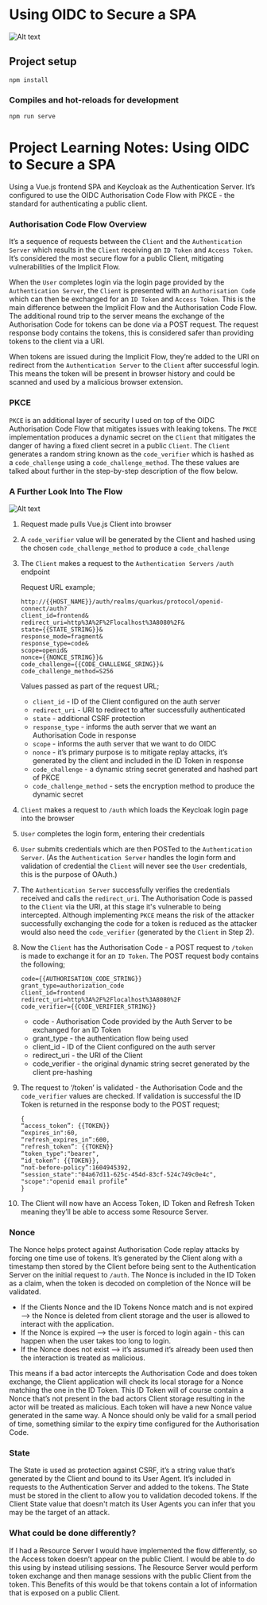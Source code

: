 # Using OIDC to Secure a SPA #

![Alt text](./screenshot.png?raw=true "ui")

## Project setup ###
```
npm install
```

### Compiles and hot-reloads for development ###
```
npm run serve
```

# Project Learning Notes: Using OIDC to Secure a SPA #

Using a Vue.js frontend SPA and Keycloak as the Authentication Server. It’s configured to use the OIDC Authorisation Code Flow with PKCE - the standard for authenticating a public client. 

### Authorisation Code Flow Overview ###
It’s a sequence of requests between the `Client` and the `Authentication Server` which results in the `Client` receiving an `ID Token` and `Access Token`. It’s considered the most secure flow for a public Client, mitigating vulnerabilities of the Implicit Flow.

When the `User` completes login via the login page provided by the `Authentication Server`, the `Client` is presented with an `Authorisation Code` which can then be exchanged for an `ID Token` and `Access Token`. This is the main difference between the Implicit Flow and the Authorisation Code Flow. The additional round trip to the server means the exchange of the Authorisation Code for tokens can be done via a POST request. The request response body contains the tokens, this is considered safer than providing tokens to the client via a URI.

When tokens are issued during the Implicit Flow, they’re added to the URI on redirect from the `Authentication Server` to the `Client` after successful login. This means the token will be present in browser history and could be scanned and used by a malicious browser extension.

### PKCE ###
`PKCE` is an additional layer of security I used on top of the OIDC Authorisation Code Flow that mitigates issues with leaking tokens. The `PKCE` implementation produces a dynamic secret on the `Client` that mitigates the danger of having a fixed client secret in a public `Client`. 
The `Client` generates a random string known as the `code_verifier` which is hashed as a `code_challenge` using a `code_challenge_method`. The these values are talked about further in the step-by-step description of the flow below.

### A Further Look Into The Flow ###

![Alt text](./OIDC-flow-diagram.png?raw=true "OIDC Flow Diagram")

1. Request made pulls Vue.js Client into browser
2. A `code_verifier` value will be generated by the Client and hashed using the chosen `code_challenge_method` to produce a `code_challenge`
3. The `Client` makes a request to the `Authentication Servers` `/auth` endpoint

    Request URL example;
    ```
    http://{{HOST_NAME}}/auth/realms/quarkus/protocol/openid-connect/auth?
    client_id=frontend&
    redirect_uri=http%3A%2F%2Flocalhost%3A8080%2F&
    state={{STATE_STRING}}&
    response_mode=fragment&
    response_type=code&
    scope=openid&
    nonce={{NONCE_STRING}}&
    code_challenge={{CODE_CHALLENGE_SRING}}&
    code_challenge_method=S256
   ```
    
    Values passed as part of the request URL;
    * `client_id` - ID of the Client configured on the auth server
    * `redirect_uri` - URI to redirect to after successfully authenticated
    * `state` - additional CSRF protection
    * `response_type` - informs the auth server that we want an Authorisation Code in response
    * `scope` - informs the auth server that we want to do OIDC
    * `nonce` - it’s primary purpose is to mitigate replay attacks, it’s generated by the client and included in the ID Token in response
    * `code_challenge` - a dynamic string secret generated and hashed part of PKCE
    * `code_challenge_method` - sets the encryption method to produce the dynamic secret

4. `Client` makes a request to `/auth` which loads the Keycloak login page into the browser
5. `User` completes the login form, entering their credentials
6. `User` submits credentials which are then POSTed to the `Authentication Server`. (As the `Authentication Server` handles the login form and validation of credential the `Client` will never see the `User` credentials, this is the purpose of OAuth.)
7. The `Authentication Server` successfully verifies the credentials received and calls the `redirect_uri`. The Authorisation Code is passed to the `Client` via the URI, at this stage it's vulnerable to being intercepted. Although implementing `PKCE` means the risk of the attacker successfully exchanging the code for a token is reduced as the attacker would also need the `code_verifier` (generated by the `Client` in Step 2). 
8. Now the `Client` has the Authorisation Code - a POST request to `/token` is made to exchange it for an `ID Token`. The POST request body contains the following;

    ```
    code={{AUTHORISATION_CODE_STRING}}
    grant_type=authorization_code
    client_id=frontend
    redirect_uri=http%3A%2F%2Flocalhost%3A8080%2F
    code_verifier={{CODE_VERIFIER_STRING}}
    ```

    * code - Authorisation Code provided by the Auth Server to be exchanged for an ID Token
    * grant_type - the authentication flow being used
    * client_id - ID of the Client configured on the auth server
    * redirect_uri - the URI of the Client
    * code_verifier - the original dynamic string secret generated by the client pre-hashing  

9. The request to ‘/token’ is validated - the Authorisation Code and the `code_verifier` values are checked. If validation is successful the ID Token is returned in the response body to the POST request;
    ```
    {
    “access_token”: {{TOKEN}}
    “expires_in":60,
    “refresh_expires_in”:600,
    “refresh_token”: {{TOKEN}}
    “token_type":"bearer",
    “id_token”: {{TOKEN}},
    “not-before-policy”:1604945392,
    “session_state":"04a67d11-625c-454d-83cf-524c749c0e4c",
    "scope":"openid email profile”
    }
    ```

10. The Client will now have an Access Token, ID Token and Refresh Token meaning they’ll be able to access some Resource Server.

### Nonce ###
The Nonce helps protect against Authorisation Code replay attacks by forcing one time use of tokens. It’s generated by the Client along with a timestamp then stored by the Client before being sent to the Authentication Server on the initial request to `/auth`. The Nonce is included in the ID Token as a claim, when the token is decoded on completion of the Nonce will be validated. 
* If the Clients Nonce and the ID Tokens Nonce match and is not expired —> the Nonce is deleted from client storage and the user is allowed to interact with the application. 
* If the Nonce is expired —> the user is forced to login again - this can happen when the user takes too long to login. 
* If the Nonce does not exist —> it’s assumed it’s already been used then the interaction is treated as malicious.

This means if a bad actor intercepts the Authorisation Code and does token exchange, the Client application will check its local storage for a Nonce matching the one in the ID Token. This ID Token will of course contain a Nonce that’s not present in the bad actors Client storage resulting in the actor will be treated as malicious. Each token will have a new Nonce value generated in the same way.
A Nonce should only be valid for a small period of time, something similar to the expiry time configured for the Authorisation Code.

### State ###
The State is used as protection against CSRF, it’s a string value that’s generated by the Client and bound to its User Agent. It’s included in requests to the Authentication Server and added to the tokens. The State must be stored in the client to allow you to validation decoded tokens. If the Client State value that doesn't match its User Agents you can infer that you may be the target of an attack.

### What could be done differently? ###
If I had a Resource Server I would have implemented the flow differently, so the Access token doesn’t appear on the public Client. I would be able to do this using by instead utilising sessions. The Resource Server would perform token exchange and then manage sessions with the public Client from the token. This  Benefits of this would be that tokens contain a lot of information that is exposed on a public Client.